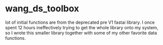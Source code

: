 # wang_ds_toolbox
lot of initial functions are from the deprecated pre V1 fastai library. I once spent 12 hours ineffectively trying to get the whole library onto my system, so I wrote this smaller library together with some of my other favorite data functions. 
